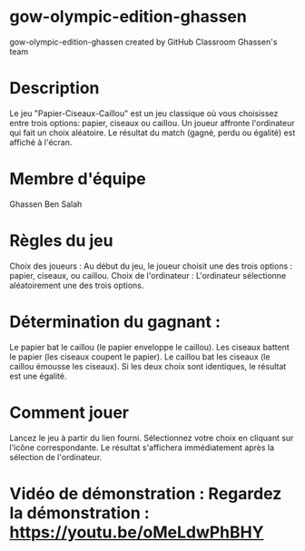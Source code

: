 # gow-olympic-edition-ghassen
gow-olympic-edition-ghassen created by GitHub Classroom
Ghassen's team

# Description

Le jeu "Papier-Ciseaux-Caillou" est un jeu classique où vous choisissez entre trois options: papier, ciseaux ou caillou. Un joueur affronte l'ordinateur qui fait un choix aléatoire. Le résultat du match (gagné, perdu ou égalité) est affiché à l'écran.

# Membre d'équipe

Ghassen Ben Salah

# Règles du jeu

Choix des joueurs : Au début du jeu, le joueur choisit une des trois options : papier, ciseaux, ou caillou.
Choix de l'ordinateur : L'ordinateur sélectionne aléatoirement une des trois options.

# Détermination du gagnant :
Le papier bat le caillou (le papier enveloppe le caillou).
Les ciseaux battent le papier (les ciseaux coupent le papier).
Le caillou bat les ciseaux (le caillou émousse les ciseaux).
Si les deux choix sont identiques, le résultat est une égalité.


# Comment jouer
Lancez le jeu à partir du lien fourni.
Sélectionnez votre choix en cliquant sur l'icône correspondante.
Le résultat s'affichera immédiatement après la sélection de l'ordinateur.


# Vidéo de démonstration : Regardez la démonstration : https://youtu.be/oMeLdwPhBHY


